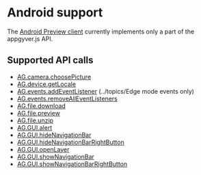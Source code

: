 # Android support

The [Android Preview client](https://play.google.com/store/apps/details?id=com.appgyver.android) currently implements only a part of the appgyver.js API.

## Supported API calls

* [AG.camera.choosePicture](../topics/camera/methods/choosePicture.md)
* [AG.device.getLocale](../topics/device/methods/getLocale.md)
* [AG.events.addEventListener](../topics/events/methods/addEventListener.md) (../topics/Edge mode events only)
* [AG.events.removeAllEventListeners](../topics/events/methods/removeAllEventListeners.md)
* [AG.file.download](../topics/file/methods/download.md)
* [AG.file.preview](../topics/file/methods/preview.md)
* [AG.file.unzip](../topics/file/methods/unzip.md)
* [AG.GUI.alert](../topics/GUI/methods/alert.md)
* [AG.GUI.hideNavigationBar](../topics/GUI/methods/hideNavigationBar.md)
* [AG.GUI.hideNavigationBarRightButton](../topics/GUI/methods/hideNavigationBarRightButton.md)
* [AG.GUI.openLayer](../topics/GUI/methods/openLayer.md)
* [AG.GUI.showNavigationBar](../topics/GUI/methods/showNavigationBar.md)
* [AG.GUI.showNavigationBarRightButton](../topics/GUI/methods/showNavigationBarRightButton.md)
